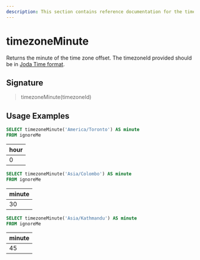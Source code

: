```yaml
---
description: This section contains reference documentation for the timezoneMinute function.
---
```


# timezoneMinute

Returns the minute of the time zone offset. The timezoneId provided should be in [Joda Time format](https://www.joda.org/joda-time/timezones.html).

## Signature

> timezoneMinute(timezoneId)

## Usage Examples

```sql
SELECT timezoneMinute('America/Toronto') AS minute
FROM ignoreMe
```

| hour |
| ---- |
| 0    |

```sql
SELECT timezoneMinute('Asia/Colombo') AS minute
FROM ignoreMe
```

| minute |
| ------ |
| 30     |

```sql
SELECT timezoneMinute('Asia/Kathmandu') AS minute
FROM ignoreMe
```

| minute |
| ------ |
| 45     |
